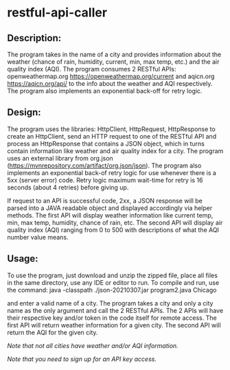 # restful-api-caller

## Description:
The program takes in the name of a city and provides information about the weather (chance of rain, humidity, current, min, max temp, etc.) and the air quality index (AQI). 
The program consumes 2 RESTful APIs:
openweathermap.org https://openweathermap.org/current and 
aqicn.org https://aqicn.org/api/ to the info about the weather and AQI respectively. The program also implements an exponential back-off for retry logic.

## Design:
The program uses the libraries: HttpClient, HttpRequest, HttpResponse to create an HttpClient, send an HTTP request to one of the RESTful API and process an HttpResponse that contains a JSON object, which in turns contain information like weather and air quality index for a city. The program uses an external library from org.json (https://mvnrepository.com/artifact/org.json/json). The program also implements an exponential back-of retry logic for use whenever there is a 5xx (server error) code. Retry logic maximum wait-time for retry is 16 seconds (about 4 retries) before giving up. 

If request to an API is successful code, 2xx, a JSON response will be parsed into a JAVA readable object and displayed accordingly via helper methods. The first API will display weather information like current temp, min, max temp, humidity, chance of rain, etc. The second API will display air quality index (AQI) ranging from 0 to 500 with descriptions of what the AQI number value means.

## Usage:
To use the program, just download and unzip the zipped file, place all files in the same directory, use any IDE or editor to run. 
To compile and run, use the command:
java -classpath ./json-20210307.jar program2.java Chicago

and enter a valid name of a city. The program takes a city and only a city name as the only argument and call the 2 RESTful APIs. The 2 APIs will have their respective key and/or token in the code itself for remote access. The first API will return weather information for a given city. The second API will return the AQI for the given city.

*Note that not all cities have weather and/or AQI information.*

*Note that you need to sign up for an API key access.*
